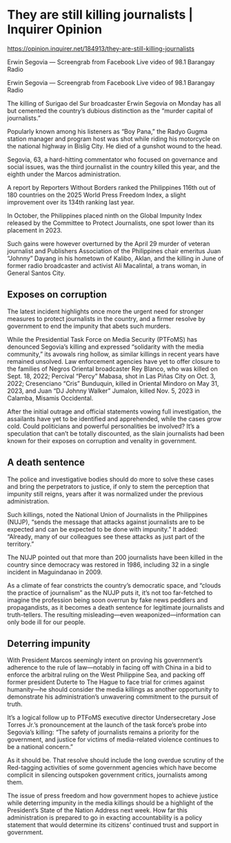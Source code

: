 # They are still killing journalists | Inquirer Opinion

https://opinion.inquirer.net/184913/they-are-still-killing-journalists



Erwin Segovia — Screengrab from Facebook Live video of 98.1 Barangay Radio


Erwin Segovia — Screengrab from Facebook Live video of 98.1 Barangay Radio

The killing of Surigao del Sur broadcaster Erwin Segovia on Monday has all but cemented the country’s dubious distinction as the “murder capital of journalists.”

Popularly known among his listeners as “Boy Pana,” the Radyo Gugma station manager and program host was shot while riding his motorcycle on the national highway in Bislig City. He died of a gunshot wound to the head.

Segovia, 63, a hard-hitting commentator who focused on governance and social issues, was the third journalist in the country killed this year, and the eighth under the Marcos administration.

A report by Reporters Without Borders ranked the Philippines 116th out of 180 countries on the 2025 World Press Freedom Index, a slight improvement over its 134th ranking last year.

In October, the Philippines placed ninth on the Global Impunity Index released by the Committee to Protect Journalists, one spot lower than its placement in 2023.

Such gains were however overturned by the April 29 murder of veteran journalist and Publishers Association of the Philippines chair emeritus Juan “Johnny” Dayang in his hometown of Kalibo, Aklan, and the killing in June of former radio broadcaster and activist Ali Macalintal, a trans woman, in General Santos City.



##  Exposes on corruption



The latest incident highlights once more the urgent need for stronger measures to protect journalists in the country, and a firmer resolve by government to end the impunity that abets such murders.

While the Presidential Task Force on Media Security (PTFoMS) has denounced Segovia’s killing and expressed “solidarity with the media community,” its avowals ring hollow, as similar killings in recent years have remained unsolved. Law enforcement agencies have yet to offer closure to the families of Negros Oriental broadcaster Rey Blanco, who was killed on Sept. 18, 2022; Percival “Percy” Mabasa, shot in Las Piñas City on Oct. 3, 2022; Cresenciano “Cris” Bunduquin, killed in Oriental Mindoro on May 31, 2023, and Juan “DJ Johnny Walker” Jumalon, killed Nov. 5, 2023 in Calamba, Misamis Occidental.

After the initial outrage and official statements vowing full investigation, the assailants have yet to be identified and apprehended, while the cases grow cold. Could politicians and powerful personalities be involved? It’s a speculation that can’t be totally discounted, as the slain journalists had been known for their exposes on corruption and venality in government.



##  A death sentence



The police and investigative bodies should do more to solve these cases and bring the perpetrators to justice, if only to stem the perception that impunity still reigns, years after it was normalized under the previous administration.

Such killings, noted the National Union of Journalists in the Philippines (NUJP), “sends the message that attacks against journalists are to be expected and can be expected to be done with impunity.” It added: “Already, many of our colleagues see these attacks as just part of the territory.”

The NUJP pointed out that more than 200 journalists have been killed in the country since democracy was restored in 1986, including 32 in a single incident in Maguindanao in 2009.

As a climate of fear constricts the country’s democratic space, and “clouds the practice of journalism” as the NUJP puts it, it’s not too far-fetched to imagine the profession being soon overrun by fake news peddlers and propagandists, as it becomes a death sentence for legitimate journalists and truth-tellers. The resulting misleading—even weaponized—information can only bode ill for our people.



##  Deterring impunity



With President Marcos seemingly intent on proving his government’s adherence to the rule of law—notably in facing off with China in a bid to enforce the arbitral ruling on the West Philippine Sea, and packing off former president Duterte to The Hague to face trial for crimes against humanity—he should consider the media killings as another opportunity to demonstrate his administration’s unwavering commitment to the pursuit of truth.

It’s a logical follow up to PTFoMS executive director Undersecretary Jose Torres Jr.’s pronouncement at the launch of the task force’s probe into Segovia’s killing: “The safety of journalists remains a priority for the government, and justice for victims of media-related violence continues to be a national concern.”

As it should be. That resolve should include the long overdue scrutiny of the Red-tagging activities of some government agencies which have become complicit in silencing outspoken government critics, journalists among them.

The issue of press freedom and how government hopes to achieve justice while deterring impunity in the media killings should be a highlight of the President’s State of the Nation Address next week. How far this administration is prepared to go in exacting accountability is a policy statement that would determine its citizens’ continued trust and support in government.